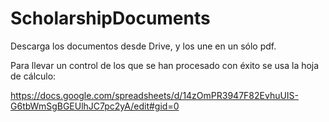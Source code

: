 # ScholarshipDocuments
Descarga los documentos desde Drive, y los une en un sólo pdf.

Para llevar un control de los que se han procesado con éxito se usa la hoja de cálculo:

https://docs.google.com/spreadsheets/d/14zOmPR3947F82EvhuUIS-G6tbWmSgBGEUlhJC7pc2yA/edit#gid=0
